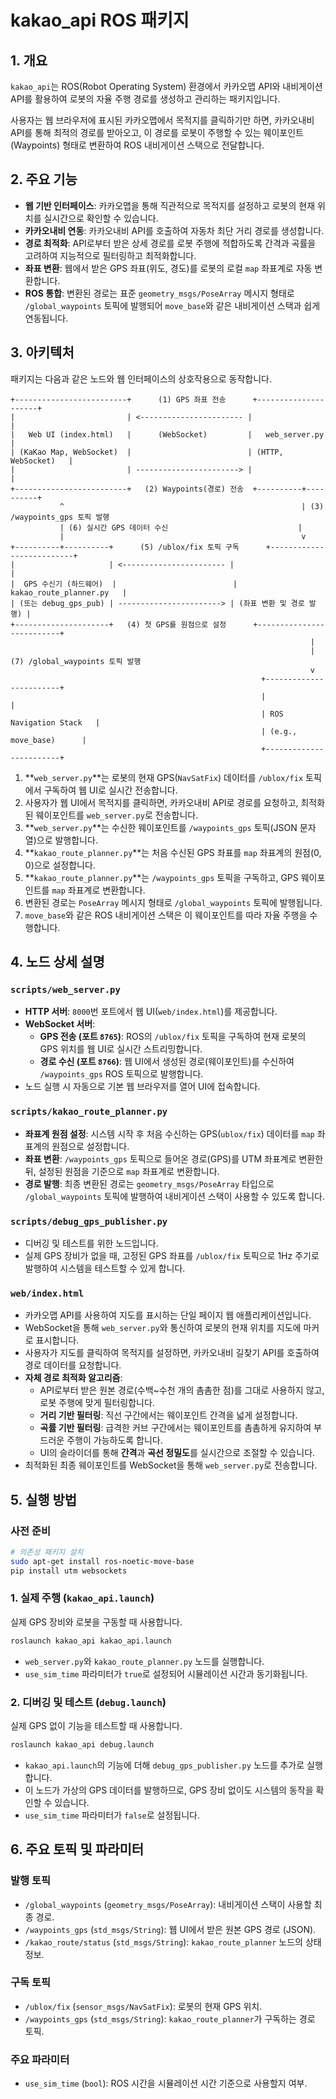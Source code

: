 # kakao_api ROS 패키지

## 1. 개요

`kakao_api`는 ROS(Robot Operating System) 환경에서 카카오맵 API와 내비게이션 API를 활용하여 로봇의 자율 주행 경로를 생성하고 관리하는 패키지입니다.

사용자는 웹 브라우저에 표시된 카카오맵에서 목적지를 클릭하기만 하면, 카카오내비 API를 통해 최적의 경로를 받아오고, 이 경로를 로봇이 주행할 수 있는 웨이포인트(Waypoints) 형태로 변환하여 ROS 내비게이션 스택으로 전달합니다.

## 2. 주요 기능

- **웹 기반 인터페이스**: 카카오맵을 통해 직관적으로 목적지를 설정하고 로봇의 현재 위치를 실시간으로 확인할 수 있습니다.
- **카카오내비 연동**: 카카오내비 API를 호출하여 자동차 최단 거리 경로를 생성합니다.
- **경로 최적화**: API로부터 받은 상세 경로를 로봇 주행에 적합하도록 간격과 곡률을 고려하여 지능적으로 필터링하고 최적화합니다.
- **좌표 변환**: 웹에서 받은 GPS 좌표(위도, 경도)를 로봇의 로컬 `map` 좌표계로 자동 변환합니다.
- **ROS 통합**: 변환된 경로는 표준 `geometry_msgs/PoseArray` 메시지 형태로 `/global_waypoints` 토픽에 발행되어 `move_base`와 같은 내비게이션 스택과 쉽게 연동됩니다.

## 3. 아키텍처

패키지는 다음과 같은 노드와 웹 인터페이스의 상호작용으로 동작합니다.

```
+-------------------------+      (1) GPS 좌표 전송      +---------------------+
|                         | <----------------------- |                     |
|   Web UI (index.html)   |      (WebSocket)         |   web_server.py     |
| (KaKao Map, WebSocket)  |                          | (HTTP, WebSocket)   |
|                         | -----------------------> |                     |
+-------------------------+   (2) Waypoints(경로) 전송  +----------+----------+
           ^                                                     | (3) /waypoints_gps 토픽 발행
           | (6) 실시간 GPS 데이터 수신                             |
           |                                                     v
+----------+----------+      (5) /ublox/fix 토픽 구독      +--------------------------+
|                     | <----------------------- |                          |
|  GPS 수신기 (하드웨어)  |                          | kakao_route_planner.py   |
| (또는 debug_gps_pub) | -----------------------> | (좌표 변환 및 경로 발행) |
+---------------------+   (4) 첫 GPS를 원점으로 설정      +--------------------------+
                                                                   |
                                                                   | (7) /global_waypoints 토픽 발행
                                                                   v
                                                        +------------------------+
                                                        |                        |
                                                        | ROS Navigation Stack   |
                                                        | (e.g., move_base)      |
                                                        +------------------------+
```

1.  **`web_server.py`**는 로봇의 현재 GPS(`NavSatFix`) 데이터를 `/ublox/fix` 토픽에서 구독하여 웹 UI로 실시간 전송합니다.
2.  사용자가 웹 UI에서 목적지를 클릭하면, 카카오내비 API로 경로를 요청하고, 최적화된 웨이포인트를 `web_server.py`로 전송합니다.
3.  **`web_server.py`**는 수신한 웨이포인트를 `/waypoints_gps` 토픽(JSON 문자열)으로 발행합니다.
4.  **`kakao_route_planner.py`**는 처음 수신된 GPS 좌표를 `map` 좌표계의 원점(0, 0)으로 설정합니다.
5.  **`kakao_route_planner.py`**는 `/waypoints_gps` 토픽을 구독하고, GPS 웨이포인트를 `map` 좌표계로 변환합니다.
6.  변환된 경로는 `PoseArray` 메시지 형태로 `/global_waypoints` 토픽에 발행됩니다.
7.  `move_base`와 같은 ROS 내비게이션 스택은 이 웨이포인트를 따라 자율 주행을 수행합니다.

## 4. 노드 상세 설명

### `scripts/web_server.py`

- **HTTP 서버**: `8000`번 포트에서 웹 UI(`web/index.html`)를 제공합니다.
- **WebSocket 서버**:
  - **GPS 전송 (포트 `8765`)**: ROS의 `/ublox/fix` 토픽을 구독하여 현재 로봇의 GPS 위치를 웹 UI로 실시간 스트리밍합니다.
  - **경로 수신 (포트 `8766`)**: 웹 UI에서 생성된 경로(웨이포인트)를 수신하여 `/waypoints_gps` ROS 토픽으로 발행합니다.
- 노드 실행 시 자동으로 기본 웹 브라우저를 열어 UI에 접속합니다.

### `scripts/kakao_route_planner.py`

- **좌표계 원점 설정**: 시스템 시작 후 처음 수신하는 GPS(`ublox/fix`) 데이터를 `map` 좌표계의 원점으로 설정합니다.
- **좌표 변환**: `/waypoints_gps` 토픽으로 들어온 경로(GPS)를 UTM 좌표계로 변환한 뒤, 설정된 원점을 기준으로 `map` 좌표계로 변환합니다.
- **경로 발행**: 최종 변환된 경로는 `geometry_msgs/PoseArray` 타입으로 `/global_waypoints` 토픽에 발행하여 내비게이션 스택이 사용할 수 있도록 합니다.

### `scripts/debug_gps_publisher.py`

- 디버깅 및 테스트를 위한 노드입니다.
- 실제 GPS 장비가 없을 때, 고정된 GPS 좌표를 `/ublox/fix` 토픽으로 1Hz 주기로 발행하여 시스템을 테스트할 수 있게 합니다.

### `web/index.html`

- 카카오맵 API를 사용하여 지도를 표시하는 단일 페이지 웹 애플리케이션입니다.
- WebSocket을 통해 `web_server.py`와 통신하여 로봇의 현재 위치를 지도에 마커로 표시합니다.
- 사용자가 지도를 클릭하여 목적지를 설정하면, 카카오내비 길찾기 API를 호출하여 경로 데이터를 요청합니다.
- **자체 경로 최적화 알고리즘**:
  - API로부터 받은 원본 경로(수백~수천 개의 촘촘한 점)를 그대로 사용하지 않고, 로봇 주행에 맞게 필터링합니다.
  - **거리 기반 필터링**: 직선 구간에서는 웨이포인트 간격을 넓게 설정합니다.
  - **곡률 기반 필터링**: 급격한 커브 구간에서는 웨이포인트를 촘촘하게 유지하여 부드러운 주행이 가능하도록 합니다.
  - UI의 슬라이더를 통해 **간격**과 **곡선 정밀도**를 실시간으로 조절할 수 있습니다.
- 최적화된 최종 웨이포인트를 WebSocket을 통해 `web_server.py`로 전송합니다.

## 5. 실행 방법

### 사전 준비

```bash
# 의존성 패키지 설치
sudo apt-get install ros-noetic-move-base
pip install utm websockets
```

### 1. 실제 주행 (`kakao_api.launch`)

실제 GPS 장비와 로봇을 구동할 때 사용합니다.

```bash
roslaunch kakao_api kakao_api.launch
```

- `web_server.py`와 `kakao_route_planner.py` 노드를 실행합니다.
- `use_sim_time` 파라미터가 `true`로 설정되어 시뮬레이션 시간과 동기화됩니다.

### 2. 디버깅 및 테스트 (`debug.launch`)

실제 GPS 없이 기능을 테스트할 때 사용합니다.

```bash
roslaunch kakao_api debug.launch
```

- `kakao_api.launch`의 기능에 더해 `debug_gps_publisher.py` 노드를 추가로 실행합니다.
- 이 노드가 가상의 GPS 데이터를 발행하므로, GPS 장비 없이도 시스템의 동작을 확인할 수 있습니다.
- `use_sim_time` 파라미터가 `false`로 설정됩니다.

## 6. 주요 토픽 및 파라미터

### 발행 토픽

- `/global_waypoints` (`geometry_msgs/PoseArray`): 내비게이션 스택이 사용할 최종 경로.
- `/waypoints_gps` (`std_msgs/String`): 웹 UI에서 받은 원본 GPS 경로 (JSON).
- `/kakao_route/status` (`std_msgs/String`): `kakao_route_planner` 노드의 상태 정보.

### 구독 토픽

- `/ublox/fix` (`sensor_msgs/NavSatFix`): 로봇의 현재 GPS 위치.
- `/waypoints_gps` (`std_msgs/String`): `kakao_route_planner`가 구독하는 경로 토픽.

### 주요 파라미터

- `use_sim_time` (`bool`): ROS 시간을 시뮬레이션 시간 기준으로 사용할지 여부.
